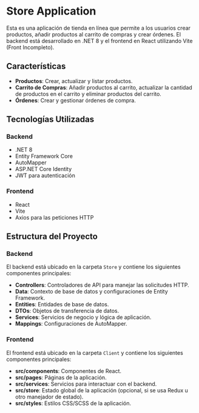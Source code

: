 # Store Application

Esta es una aplicación de tienda en línea que permite a los usuarios crear productos, añadir productos al carrito de compras y crear órdenes. El backend está desarrollado en .NET 8 y el frontend en React utilizando Vite (Front Incompleto).

## Características

- **Productos**: Crear, actualizar y listar productos.
- **Carrito de Compras**: Añadir productos al carrito, actualizar la cantidad de productos en el carrito y eliminar productos del carrito.
- **Órdenes**: Crear y gestionar órdenes de compra.

## Tecnologías Utilizadas

### Backend
- .NET 8
- Entity Framework Core
- AutoMapper
- ASP.NET Core Identity
- JWT para autenticación

### Frontend
- React
- Vite
- Axios para las peticiones HTTP

## Estructura del Proyecto

### Backend

El backend está ubicado en la carpeta `Store` y contiene los siguientes componentes principales:

- **Controllers**: Controladores de API para manejar las solicitudes HTTP.
- **Data**: Contexto de base de datos y configuraciones de Entity Framework.
- **Entities**: Entidades de base de datos.
- **DTOs**: Objetos de transferencia de datos.
- **Services**: Servicios de negocio y lógica de aplicación.
- **Mappings**: Configuraciones de AutoMapper.

### Frontend

El frontend está ubicado en la carpeta `Client` y contiene los siguientes componentes principales:

- **src/components**: Componentes de React.
- **src/pages**: Páginas de la aplicación.
- **src/services**: Servicios para interactuar con el backend.
- **src/store**: Estado global de la aplicación (opcional, si se usa Redux u otro manejador de estado).
- **src/styles**: Estilos CSS/SCSS de la aplicación.


